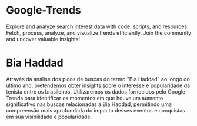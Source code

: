 # Google-Trends
Explore and analyze search interest data with code, scripts, and resources. Fetch, process, analyze, and visualize trends efficiently. Join the community and uncover valuable insights!

# Bia Haddad
Através da análise dos picos de buscas do termo "Bia Haddad" ao longo do último ano, pretendemos obter insights sobre o interesse e popularidade da tenista entre os brasileiros. Utilizaremos os dados fornecidos pelo Google Trends para identificar os momentos em que houve um aumento significativo nas buscas relacionadas a Bia Haddad, permitindo uma compreensão mais aprofundada do impacto desses eventos e conquistas em sua visibilidade e popularidade.
